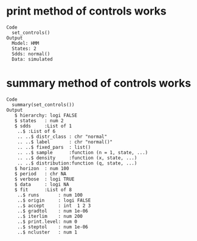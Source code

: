 # print method of controls works

    Code
      set_controls()
    Output
      Model: HMM 
      States: 2 
      Sdds: normal() 
      Data: simulated 

# summary method of controls works

    Code
      summary(set_controls())
    Output
       $ hierarchy: logi FALSE
       $ states   : num 2
       $ sdds     :List of 1
        ..$ :List of 6
        .. ..$ distr_class : chr "normal"
        .. ..$ label       : chr "normal()"
        .. ..$ fixed_pars  : list()
        .. ..$ sample      :function (n = 1, state, ...)  
        .. ..$ density     :function (x, state, ...)  
        .. ..$ distribution:function (q, state, ...)  
       $ horizon  : num 100
       $ period   : chr NA
       $ verbose  : logi TRUE
       $ data     : logi NA
       $ fit      :List of 8
        ..$ runs       : num 100
        ..$ origin     : logi FALSE
        ..$ accept     : int  1 2 3
        ..$ gradtol    : num 1e-06
        ..$ iterlim    : num 200
        ..$ print.level: num 0
        ..$ steptol    : num 1e-06
        ..$ ncluster   : num 1

